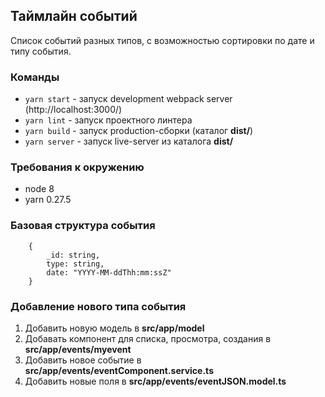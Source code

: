 ## Таймлайн событий

Список событий разных типов, с возможностью сортировки по дате и типу события.

### Команды

* `yarn start` - запуск development webpack server (http://localhost:3000/)
* `yarn lint` - запуск проектного линтера
* `yarn build` - запуск production-сборки (каталог **dist/**)
* `yarn server` - запуск live-server из каталога **dist/**

### Требования к окружению

- node 8
- yarn 0.27.5

### Базовая структура события

```
    {
        _id: string,
        type: string,
        date: "YYYY-MM-ddThh:mm:ssZ"
    }
```

### Добавление нового типа события

1. Добавить новую модель в **src/app/model**
2. Добавать компонент для списка, просмотра, создания в **src/app/events/myevent**
3. Добавить новое событие в **src/app/events/eventComponent.service.ts**
4. Добавить новые поля в **src/app/events/eventJSON.model.ts**
